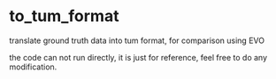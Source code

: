 # to_tum_format
translate ground truth data into tum format, for comparison using EVO

the code can not run directly, it is just for reference, feel free to do any modification.
